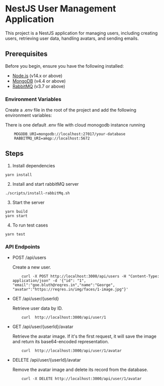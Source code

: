 # NestJS User Management Application

This project is a NestJS application for managing users, including creating users, retrieving user data, handling avatars, and sending emails.

## Prerequisites

Before you begin, ensure you have the following installed:

- [Node.js](https://nodejs.org/) (v14.x or above)
- [MongoDB](https://www.mongodb.com/) (v4.4 or above)
- [RabbitMQ](https://www.rabbitmq.com/) (v3.7 or above)

### Environment Variables
Create a .env file in the root of the project and add the following environment variables:

There is one default .env file with cloud monogodb instance running
```
    MOGODB_URI=mongodb://localhost:27017/your-database
    RABBITMQ_URI=amqp://localhost:5672
```

## Steps

1. Install dependencies
```
yarn install
```
2. Install and start rabbitMQ server
```
./scripts/install-rabbitMq.sh
```
3. Start the server
```
yarn build
yarn start
```
4. To run test cases
```
yarn test
```

### API Endpoints

- POST /api/users

    Create a new user.

    ```
        curl -X POST http://localhost:3000/api/users -H "Content-Type: application/json" -d '{"id": "1", "email":"goe.bluth@reqres.in","name":"George", "avatar":"https://reqres.in/img/faces/1-image.jpg"}'
    ```

- GET /api/user/{userId}

    Retrieve user data by ID.
    ```
        curl  http://localhost:3000/api/user/1
    ```

- GET /api/user/{userId}/avatar

    Retrieve the avatar image. If it's the first request, it will save the image and return its base64-encoded representation.
    ```
        curl  http://localhost:3000/api/user/1/avatar
    ```

- DELETE /api/user/{userId}/avatar

    Remove the avatar image and delete its record from the database.
    ```
        curl -X DELETE http://localhost:3000/api/user/1/avatar
    ```